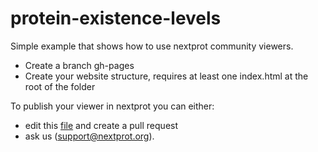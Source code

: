 # protein-existence-levels

Simple example that shows how to use nextprot community viewers.

* Create a branch gh-pages
* Create your website structure, requires at least one index.html at the root of the folder

To publish your viewer in nextprot you can either:
* edit this [file](https://github.com/calipho-sib/nextprot-docs/blob/develop/json-config/community-entry-viewers.json) and create a pull request
* ask us (support@nextprot.org).
